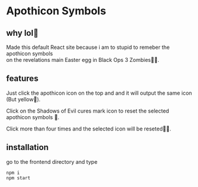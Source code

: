 # Apothicon Symbols

## why lol🗿
Made this default React site because i am to stupid to remeber the apothicon symbols<br/> on the revelations main Easter egg in Black Ops 3 Zombies🐇🐣.


## features
Just click the apothicon icon on the top and and it will output the same icon (But yellow🤯).

Click on the Shadows of Evil cures mark icon to reset the selected apothicon symbols 🎊.

Click more than four times and the selected icon will be reseted🙆‍♂️.

## installation
go to the frontend directory and type 
```
npm i
npm start 
```

